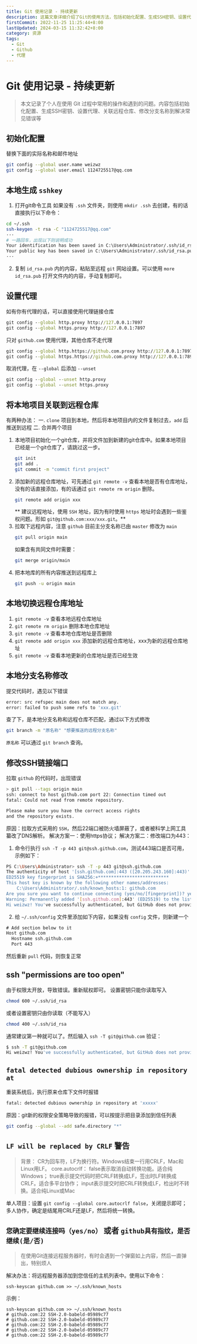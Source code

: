 ```yaml
---
title: Git 使用记录 - 持续更新
description: 这篇文章详细介绍了Git的使用方法，包括初始化配置、生成SSH密钥、设置代理、关联远程仓库、切换远程仓库地址、修改分支名称、解决常见错误等内容。文章还提供了具体的命令和操作步骤，帮助用户更好地管理和使用Git
firstCommit: 2022-11-25 11:25:44+8:00
lastUpdated: 2024-03-15 11:32:42+8:00
category: 资源
tags:
  - Git
  - Github
  - 代理
---
```


# Git 使用记录 - 持续更新

> 本文记录了个人在使用 Git 过程中常用的操作和遇到的问题。内容包括初始化配置、生成SSH密钥、设置代理、关联远程仓库、修改分支名称到解决常见错误等

## 初始化配置

替换下面的实际名称和邮件地址

```sh
git config --global user.name weizwz
git config --global user.email 1124725517@qq.com
```

## 本地生成 `sshkey`

1. 打开git命令工具
   如果没有 `.ssh` 文件夹，则使用 `mkdir .ssh` 去创建，有的话直接执行以下命令：

```sh
cd ~/.ssh
ssh-keygen -t rsa -C "1124725517@qq.com"
···
# 一路回车，出现以下则说明成功
Your identification has been saved in C:\Users\Administrator/.ssh/id_rsa
Your public key has been saved in C:\Users\Administrator/.ssh/id_rsa.pub
···
```

2. 复制 `id_rsa.pub` 内的内容，粘贴至远程 `git` 网站设置。可以使用 `more id_rsa.pub` 打开文件内的内容，手动复制即可。

## 设置代理

如有你有代理的话，可以直接使用代理链接仓库

```cmd
git config --global http.proxy http://127.0.0.1:7897
git config --global https.proxy http://127.0.0.1:7897
```

只对 `github.com` 使用代理，其他仓库不走代理

```cmd
git config --global http.https://github.com.proxy http://127.0.0.1:7897
git config --global https.https://github.com.proxy http://127.0.0.1:7897
```

取消代理，在 `--global` 后添加 `--unset`

```cmd
git config --global --unset http.proxy
git config --global --unset https.proxy
```

## 将本地项目关联到远程仓库

有两种办法：
一. `clone` 项目到本地，然后将本地项目内的文件复制过去，`add` 后推送到远程
二. 合并两个项目

1. 本地项目初始化一个git仓库，并将文件加到新建的git仓库中。如果本地项目已经是一个git仓库了，请跳过这一步。
   ```sh
   git init
   git add .
   git commit -m "commit first project"
   ```
2. 添加新的远程仓库地址，可先通过 `git remote -v` 查看本地是否有仓库地址，没有的话直接添加，有的话通过 `git remote rm origin` 删除。
   ```sh
   git remote add origin xxx
   ```
   ** 建议远程地址，使用 `SSH` 地址，因为有时使用 `https` 地址时会遇到一些鉴权问题。形如 `git@github.com:xxx/xxx.git`。**
3. 拉取下远程内容，注意 `github` 目前主分支名称已由 `master` 修改为 `main`
   ```sh
   git pull origin main
   ```
   如果含有共同文件时需要：
   ```sh
   git merge origin/main
   ```
4. 把本地库的所有内容推送到远程库上
   ```sh
   git push -u origin main
   ```

## 本地切换远程仓库地址

1. `git remote -v` 查看本地远程仓库地址
2. `git remote rm origin` 删除本地仓库地址
3. `git remote -v` 查看本地仓库地址是否删除
4. `git remote add origin xxx` 添加新的远程仓库地址，xxx为新的远程仓库地址
5. `git remote -v` 查看本地更新的仓库地址是否已经生效

## 本地分支名称修改

提交代码时，遇见以下错误

```sh
error: src refspec main does not match any.
error: failed to push some refs to 'xxx.git'
```

查了下，是本地分支名称和远程仓库不匹配，通过以下方式修改

```sh
git branch -m "原名称" "想要推送的远程分支名称"
```

`原名称` 可以通过 `git branch` 查询。

## 修改SSH链接端口

拉取 `github` 的代码时，出现错误

```sh
> git pull --tags origin main
ssh: connect to host github.com port 22: Connection timed out
fatal: Could not read from remote repository.

Please make sure you have the correct access rights
and the repository exists.
```

原因：拉取方式采用的 `SSH`，然后22端口被防火墙屏蔽了，或者被科学上网工具纂改了DNS解析。
解决方案一：使用https协议；
解决方案二：修改端口为443：

1. 命令行执行 `ssh -T -p 443 git@ssh.github.com`，测试443端口是否可用，示例如下：

```sh
PS C:\Users\Administrator> ssh -T -p 443 git@ssh.github.com
The authenticity of host '[ssh.github.com]:443 ([20.205.243.160]:443)' can't be established.
ED25519 key fingerprint is SHA256:+***************************
This host key is known by the following other names/addresses:
    C:\Users\Administrator/.ssh/known_hosts:1: github.com
Are you sure you want to continue connecting (yes/no/[fingerprint])? yes
Warning: Permanently added '[ssh.github.com]:443' (ED25519) to the list of known hosts.
Hi weizwz! You've successfully authenticated, but GitHub does not provide shell access.
```

2. 给 `~/.ssh/config` 文件里添加如下内容，如果没有 `config` 文件，则新建一个

```txt
# Add section below to it
Host github.com
  Hostname ssh.github.com
  Port 443
```

然后重新 `pull` 代码，则恢复正常

## ssh "permissions are too open"

由于权限太开放，导致错误。重新赋权即可。
设置密钥只能你读取写入

```sh
chmod 600 ~/.ssh/id_rsa
```

或者设置密钥只由你读取（不能写入）

```sh
chmod 400 ~/.ssh/id_rsa
```

通常建议第一种就可以了。然后输入 `ssh -T git@github.com` 验证：

```sh
$ ssh -T git@github.com
Hi weizwz! You've successfully authenticated, but GitHub does not provide shell access.
```

## `fatal detected dubious ownership in repository at`

重装系统后，执行原来仓库下文件时报错

```sh
fatal: detected dubious ownership in repository at 'xxxxx'
```

原因：git新的权限安全策略导致的报错，可以按提示把目录添加到信任列表

```sh
git config --global --add safe.directory "*"
```

## `LF will be replaced by CRLF` 警告

> 背景：
> CR为回车符，LF为换行符。Windows结束一行用CRLF，Mac和Linux用LF。
> core.autocrlf：
> false表示取消自动转换功能。适合纯Windows；
> true表示提交代码时把CRLF转换成LF，签出时LF转换成CRLF。适合多平台协作；
> input表示提交时把CRLF转换成LF，检出时不转换。适合纯Linux或Mac

单人项目：设置 `git config --global core.autocrlf false`，关闭提示即可；
多人协作，确定是结尾用CRLF还是LF，然后将统一转换。

## `您确定要继续连接吗（yes/no）` 或者 `github具有指纹，是否继续(是/否)`

> 在使用Git连接远程服务器时，有时会遇到一个弹窗如上内容，然后一直弹出，特别烦人

解决办法：将远程服务器添加到您信任的主机列表中。使用以下命令：

```
ssh-keyscan github.com >> ~/.ssh/known_hosts
```

示例：

```
ssh-keyscan github.com >> ~/.ssh/known_hosts
# github.com:22 SSH-2.0-babeld-05989c77
# github.com:22 SSH-2.0-babeld-05989c77
# github.com:22 SSH-2.0-babeld-05989c77
# github.com:22 SSH-2.0-babeld-05989c77
# github.com:22 SSH-2.0-babeld-05989c77
```
